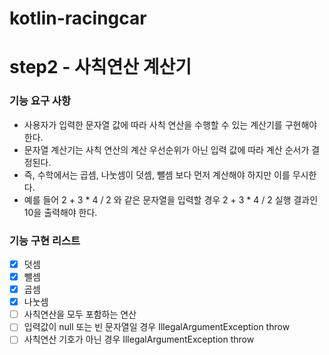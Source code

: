 # kotlin-racingcar

# step2 - 사칙연산 계산기

### 기능 요구 사항
- 사용자가 입력한 문자열 값에 따라 사칙 연산을 수행할 수 있는 계산기를 구현해야 한다.
- 문자열 계산기는 사칙 연산의 계산 우선순위가 아닌 입력 값에 따라 계산 순서가 결정된다.
- 즉, 수학에서는 곱셈, 나눗셈이 덧셈, 뺄셈 보다 먼저 계산해야 하지만 이를 무시한다.
- 예를 들어 2 + 3 * 4 / 2 와 같은 문자열을 입력할 경우 2 + 3 * 4 / 2 실행 결과인 10을 출력해야 한다.



### 기능 구현 리스트
- [x] 덧셈 
- [x] 뺄셈
- [x] 곱셈
- [x] 나눗셈
- [ ] 사칙연산을 모두 포함하는 연산
- [ ] 입력값이 null 또는 빈 문자열일 경우 IllegalArgumentException throw
- [ ] 사칙연산 기호가 아닌 경우 IllegalArgumentException throw
